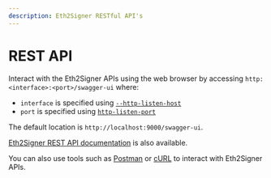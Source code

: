 ```yaml
---
description: Eth2Signer RESTful API's
---
```


# REST API

Interact with the Eth2Signer APIs using the web browser by accessing
`http:<interface>:<port>/swagger-ui` where:

* `interface` is specified using [`--http-listen-host`](CLI/CLI-Syntax.md#http-listen-host)
* `port` is specified using [`http-listen-port`](CLI/CLI-Syntax.md#http-listen-port)

The default location is `http://localhost:9000/swagger-ui`.

[Eth2Signer REST API documentation] is also available.

You can also use tools such as [Postman] or [cURL] to interact with Eth2Signer APIs.

<!-- Links -->
[Eth2Signer REST API documentation]:https://pegasyseng.github.io/eth2signer/#stable/
[Postman]: https://www.postman.com/
[cURL]: https://curl.haxx.se/